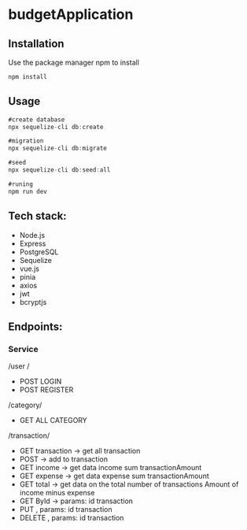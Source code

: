 # budgetApplication

## Installation
Use the package manager npm to install

```js
npm install
```
## Usage

```js
#create database
npx sequelize-cli db:create

#migration
npx sequelize-cli db:migrate

#seed
npx sequelize-cli db:seed:all

#runing
npm run dev
```
## Tech stack:

- Node.js
- Express
- PostgreSQL
- Sequelize
- vue.js
- pinia
- axios
- jwt
- bcryptjs

## Endpoints:

### Service

/user /
- POST LOGIN
- POST REGISTER

/category/
- GET ALL CATEGORY

/transaction/
- GET transaction -> get all transaction
- POST    -> add to transaction
- GET income -> get data income sum transactionAmount 
- GET expense -> get data expense sum transactionAmount
- GET total -> get data on the total number of transactions Amount of income minus expense
- GET ById -> params: id transaction
- PUT , params: id transaction 
- DELETE , params: id transaction 
